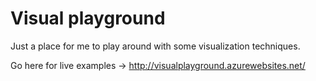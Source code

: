 # Visual playground

Just a place for me to play around with some visualization techniques. 

Go here for live examples -> http://visualplayground.azurewebsites.net/
